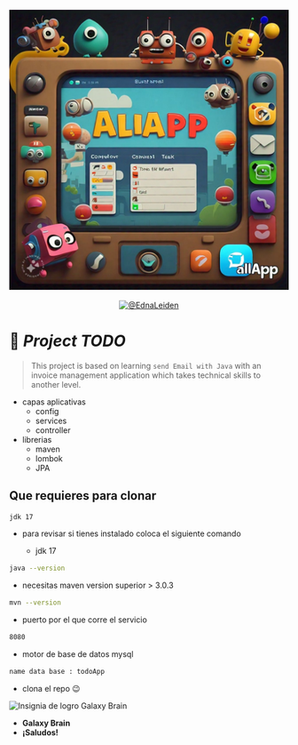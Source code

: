 ![Descripción alternativa](./assets/TODO.jpeg)

<p align="center">
    <a href="https://www.linkedin.com/in/edna-leiden-oliver-dupont-305680126/"  target="_blank"><img align="center" src="https://img.shields.io/badge/LinkedIn-0077B5?style=for-the-badge&logo=linkedin&logoColor=white" alt="@EdnaLeiden"/></a>
</p>

#  📁 *Project TODO*
> This project is based on learning `send Email with Java` with an invoice management application which takes technical skills to another level.

- capas aplicativas
    - config
    - services
    - controller
- librerias
    - maven
    - lombok
    - JPA

## Que requieres para clonar
    jdk 17
- para revisar si tienes instalado coloca el siguiente comando

    - jdk 17
```bash
java --version
```
- necesitas maven version superior > 3.0.3
```bash
mvn --version
```
- puerto por el que corre el servicio
```bash
8080
```
- motor de base de datos mysql
```bash
name data base : todoApp
```
- clona el repo 😉


![Insignia de logro Galaxy Brain](https://github.githubassets.com/images/modules/profile/achievements/galaxy-brain-default.png)
- **Galaxy Brain**
- **¡Saludos!**